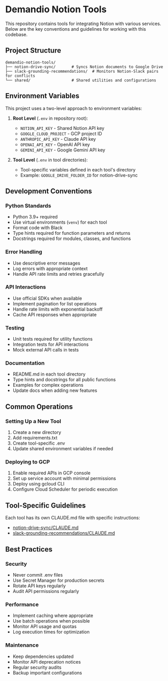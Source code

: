 # Demandio Notion Tools

This repository contains tools for integrating Notion with various services. Below are the key conventions and guidelines for working with this codebase.

## Project Structure

```
demandio-notion-tools/
├── notion-drive-sync/       # Syncs Notion documents to Google Drive
├── slack-grounding-recommendations/  # Monitors Notion-Slack pairs for conflicts
└── shared/                  # Shared utilities and configurations
```

## Environment Variables

This project uses a two-level approach to environment variables:

1. **Root Level** (`.env` in repository root):
   - `NOTION_API_KEY` - Shared Notion API key
   - `GOOGLE_CLOUD_PROJECT` - GCP project ID
   - `ANTHROPIC_API_KEY` - Claude API key
   - `OPENAI_API_KEY` - OpenAI API key
   - `GEMINI_API_KEY` - Google Gemini API key

2. **Tool Level** (`.env` in tool directories):
   - Tool-specific variables defined in each tool's directory
   - Example: `GOOGLE_DRIVE_FOLDER_ID` for notion-drive-sync

## Development Conventions

### Python Standards
- Python 3.9+ required
- Use virtual environments (`venv`) for each tool
- Format code with Black
- Type hints required for function parameters and returns
- Docstrings required for modules, classes, and functions

### Error Handling
- Use descriptive error messages
- Log errors with appropriate context
- Handle API rate limits and retries gracefully

### API Interactions
- Use official SDKs when available
- Implement pagination for list operations
- Handle rate limits with exponential backoff
- Cache API responses when appropriate

### Testing
- Unit tests required for utility functions
- Integration tests for API interactions
- Mock external API calls in tests

### Documentation
- README.md in each tool directory
- Type hints and docstrings for all public functions
- Examples for complex operations
- Update docs when adding new features

## Common Operations

### Setting Up a New Tool
1. Create a new directory
2. Add requirements.txt
3. Create tool-specific .env
4. Update shared environment variables if needed

### Deploying to GCP
1. Enable required APIs in GCP console
2. Set up service account with minimal permissions
3. Deploy using gcloud CLI
4. Configure Cloud Scheduler for periodic execution

## Tool-Specific Guidelines

Each tool has its own CLAUDE.md file with specific instructions:
- [notion-drive-sync/CLAUDE.md](./notion-drive-sync/CLAUDE.md)
- [slack-grounding-recommendations/CLAUDE.md](./slack-grounding-recommendations/CLAUDE.md)

## Best Practices

### Security
- Never commit .env files
- Use Secret Manager for production secrets
- Rotate API keys regularly
- Audit API permissions regularly

### Performance
- Implement caching where appropriate
- Use batch operations when possible
- Monitor API usage and quotas
- Log execution times for optimization

### Maintenance
- Keep dependencies updated
- Monitor API deprecation notices
- Regular security audits
- Backup important configurations 